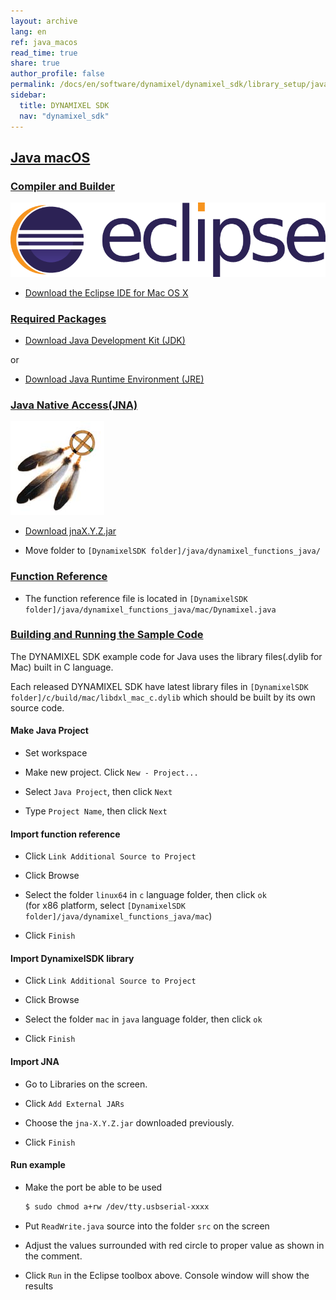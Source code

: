 ```yaml
---
layout: archive
lang: en
ref: java_macos
read_time: true
share: true
author_profile: false
permalink: /docs/en/software/dynamixel/dynamixel_sdk/library_setup/java_macos/dummy_dummy_dummy
sidebar:
  title: DYNAMIXEL SDK
  nav: "dynamixel_sdk"
---
```


<div style="counter-reset: h1 4"></div>
<div style="counter-reset: h2 12"></div>

<!--[dummy Header 1]>
  <h1 id="library-setup"><a href="#library-setup">Library Setup</a></h1>
<![end dummy Header 1]-->

## [Java macOS](#java-macos)

### [Compiler and Builder](#compiler-and-builder)

![](/assets/images/sw/sdk/dynamixel_sdk/library_setup/java/eclipse.png)

* [Download the Eclipse IDE for Mac OS X](http://www.eclipse.org/downloads/packages/eclipse-ide-java-ee-developers/neonr)
<!--
  ![](/assets/images/sw/sdk/dynamixel_sdk/library_setup/java/mac/library_file/a1.png)
-->

### [Required Packages](#required-packages)

* [Download Java Development Kit (JDK)](http://www.oracle.com/technetwork/java/javase/downloads/index.html)
<!--
  ![](/assets/images/sw/sdk/dynamixel_sdk/library_setup/java/mac/library_file/b1.png)
-->
<!--
  ![](/assets/images/sw/sdk/dynamixel_sdk/library_setup/java/mac/library_file/b2.png)
-->

  or

* [Download Java Runtime Environment (JRE)](http://www.oracle.com/technetwork/java/javase/downloads/jre8-downloads-2133155.html)
<!--
  ![](/assets/images/sw/sdk/dynamixel_sdk/library_setup/java/mac/library_file/b3.png)
-->

### [Java Native Access(JNA)](#java-native-accessjna)

![](/assets/images/sw/sdk/dynamixel_sdk/library_setup/java/jna.jpg)

* [Download jnaX.Y.Z.jar](https://github.com/java-native-access/jna)
<!--
  ![](/assets/images/sw/sdk/dynamixel_sdk/library_setup/java/mac/library_file/b4.png)
-->

* Move folder to `[DynamixelSDK folder]/java/dynamixel_functions_java/`
<!--
  ![](/assets/images/sw/sdk/dynamixel_sdk/library_setup/java/mac/library_file/b5.png)
-->

### [Function Reference](#function-reference)

* The function reference file is located in `[DynamixelSDK folder]/java/dynamixel_functions_java/mac/Dynamixel.java`
<!--
  ![](/assets/images/sw/sdk/dynamixel_sdk/library_setup/java/mac/library_file/2.png)
-->
<!--
  ![](/assets/images/sw/sdk/dynamixel_sdk/library_setup/java/mac/library_file/3.png)
-->
<!--
  ![](/assets/images/sw/sdk/dynamixel_sdk/library_setup/java/mac/library_file/1.png)
-->

### [Building and Running the Sample Code](#building-and-running-the-sample-code)

The DYNAMIXEL SDK example code for Java uses the library files(.dylib for Mac) built in C language.

Each released DYNAMIXEL SDK have latest library files in `[DynamixelSDK folder]/c/build/mac/libdxl_mac_c.dylib` which should be built by its own source code.

#### Make Java Project

* Set workspace 
<!--
  ![](/assets/images/sw/sdk/dynamixel_sdk/library_setup/java/mac/sample_code/1.png)
-->

* Make new project. Click `New - Project...`
<!--
  ![](/assets/images/sw/sdk/dynamixel_sdk/library_setup/java/mac/sample_code/2.png)
-->

* Select `Java Project`, then click `Next`
<!--
  ![](/assets/images/sw/sdk/dynamixel_sdk/library_setup/java/mac/sample_code/3.png)
-->

* Type `Project Name`, then click `Next`
<!--
  ![](/assets/images/sw/sdk/dynamixel_sdk/library_setup/java/mac/sample_code/4.png)
-->

#### Import function reference

* Click `Link Additional Source to Project`
<!--
  ![](/assets/images/sw/sdk/dynamixel_sdk/library_setup/java/mac/sample_code/5.png)
-->

* Click Browse
<!--
  ![](/assets/images/sw/sdk/dynamixel_sdk/library_setup/java/mac/sample_code/6.png)
-->

* Select the folder `linux64` in `c` language folder, then click `ok`  
  (for x86 platform, select `[DynamixelSDK folder]/java/dynamixel_functions_java/mac`)
<!--
  ![](/assets/images/sw/sdk/dynamixel_sdk/library_setup/java/mac/sample_code/7.png)
-->

* Click `Finish`
<!--
  ![](/assets/images/sw/sdk/dynamixel_sdk/library_setup/java/mac/sample_code/8.png)
-->

#### Import DynamixelSDK library

* Click `Link Additional Source to Project`
<!--
  ![](/assets/images/sw/sdk/dynamixel_sdk/library_setup/java/mac/sample_code/10.png)
-->

* Click Browse
<!--
  ![](/assets/images/sw/sdk/dynamixel_sdk/library_setup/java/mac/sample_code/11.png)
-->

* Select the folder `mac` in `java` language folder, then click `ok`
<!--
  ![](/assets/images/sw/sdk/dynamixel_sdk/library_setup/java/mac/sample_code/12.png)
-->

* Click `Finish`
<!--
  ![](/assets/images/sw/sdk/dynamixel_sdk/library_setup/java/mac/sample_code/13.png)
-->

#### Import JNA

* Go to Libraries on the screen. 
<!--
  ![](/assets/images/sw/sdk/dynamixel_sdk/library_setup/java/mac/sample_code/14.png)
-->

* Click `Add External JARs`
<!--
  ![](/assets/images/sw/sdk/dynamixel_sdk/library_setup/java/mac/sample_code/15.png)
-->

* Choose the `jna-X.Y.Z.jar` downloaded previously.
<!--
  ![](/assets/images/sw/sdk/dynamixel_sdk/library_setup/java/mac/sample_code/16.png)
-->

* Click `Finish`
<!--
  ![](/assets/images/sw/sdk/dynamixel_sdk/library_setup/java/mac/sample_code/17.png)
-->

#### Run example

* Make the port be able to be used

  ```bash
  $ sudo chmod a+rw /dev/tty.usbserial-xxxx
  ```

<!--
  ![](/assets/images/sw/sdk/dynamixel_sdk/library_setup/java/mac/sample_code/21.png)
-->

* Put `ReadWrite.java` source into the folder `src` on the screen
<!--
  ![](/assets/images/sw/sdk/dynamixel_sdk/library_setup/java/mac/sample_code/18.png)
-->

* Adjust the values surrounded with red circle to proper value as shown in the comment. 
<!--
  ![](/assets/images/sw/sdk/dynamixel_sdk/library_setup/java/mac/sample_code/19.png)
-->

* Click `Run` in the Eclipse toolbox above. Console window will show the results
<!--
  ![](/assets/images/sw/sdk/dynamixel_sdk/library_setup/java/mac/sample_code/20.png)
-->
